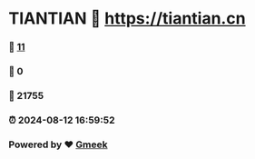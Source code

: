 # TIANTIAN :link: https://tiantian.cn 
### :page_facing_up: [11](https://tiantian.cn/tag.html) 
### :speech_balloon: 0 
### :hibiscus: 21755 
### :alarm_clock: 2024-08-12 16:59:52 
### Powered by :heart: [Gmeek](https://github.com/Meekdai/Gmeek)

